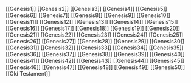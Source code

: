 [[Genesis1]]
[[Genesis2]]
[[Genesis3]]
[[Genesis4]]
[[Genesis5]]
[[Genesis6]]
[[Genesis7]]
[[Genesis8]]
[[Genesis9]]
[[Genesis10]]
[[Genesis11]]
[[Genesis12]]
[[Genesis13]]
[[Genesis14]]
[[Genesis15]]
[[Genesis16]]
[[Genesis17]]
[[Genesis18]]
[[Genesis19]]
[[Genesis20]]
[[Genesis21]]
[[Genesis22]]
[[Genesis23]]
[[Genesis24]]
[[Genesis25]]
[[Genesis26]]
[[Genesis27]]
[[Genesis28]]
[[Genesis29]]
[[Genesis30]]
[[Genesis31]]
[[Genesis32]]
[[Genesis33]]
[[Genesis34]]
[[Genesis35]]
[[Genesis36]]
[[Genesis37]]
[[Genesis38]]
[[Genesis39]]
[[Genesis40]]
[[Genesis41]]
[[Genesis42]]
[[Genesis43]]
[[Genesis44]]
[[Genesis45]]
[[Genesis46]]
[[Genesis47]]
[[Genesis48]]
[[Genesis49]]
[[Genesis50]]
[[Old Testament]]
